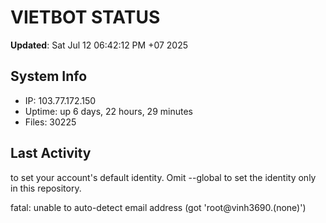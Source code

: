 # VIETBOT STATUS
**Updated**: Sat Jul 12 06:42:12 PM +07 2025

## System Info
- IP: 103.77.172.150
- Uptime: up 6 days, 22 hours, 29 minutes
- Files: 30225

## Last Activity

to set your account's default identity.
Omit --global to set the identity only in this repository.

fatal: unable to auto-detect email address (got 'root@vinh3690.(none)')
